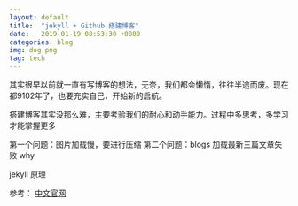 ```yaml
---
layout: default
title:  "jekyll + Github 搭建博客"
date:   2019-01-19 08:53:30 +0800
categories: blog
img: dog.png
tag: tech
---
```


其实很早以前就一直有写博客的想法，无奈，我们都会懒惰，往往半途而废。现在都9102年了，也要充实自己，开始新的启航。

   搭建博客其实没那么难，主要考验我们的耐心和动手能力。过程中多思考，多学习才能掌握更多

   第一个问题：图片加载慢，要进行压缩
   第二个问题：blogs 加载最新三篇文章失败 why
   
   jekyll 原理

   参考：
   [中文官网](http://jekyllcn.com/)